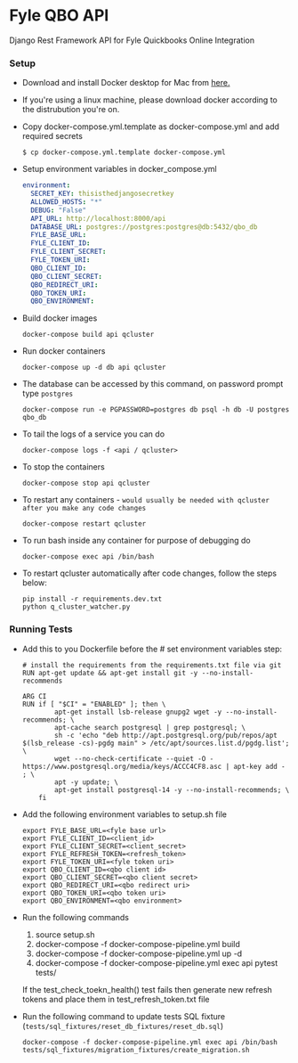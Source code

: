 # Fyle QBO API
Django Rest Framework API for Fyle Quickbooks Online Integration


### Setup

* Download and install Docker desktop for Mac from [here.](https://www.docker.com/products/docker-desktop)

* If you're using a linux machine, please download docker according to the distrubution you're on.

* Copy docker-compose.yml.template as docker-compose.yml and add required secrets

    ```
    $ cp docker-compose.yml.template docker-compose.yml
    ```

* Setup environment variables in docker_compose.yml

    ```yaml
    environment:
      SECRET_KEY: thisisthedjangosecretkey
      ALLOWED_HOSTS: "*"
      DEBUG: "False"
      API_URL: http://localhost:8000/api
      DATABASE_URL: postgres://postgres:postgres@db:5432/qbo_db
      FYLE_BASE_URL:
      FYLE_CLIENT_ID:
      FYLE_CLIENT_SECRET:
      FYLE_TOKEN_URI:
      QBO_CLIENT_ID:
      QBO_CLIENT_SECRET:
      QBO_REDIRECT_URI:
      QBO_TOKEN_URI:
      QBO_ENVIRONMENT:
   ```

* Build docker images

    ```
    docker-compose build api qcluster
    ```

* Run docker containers

    ```
    docker-compose up -d db api qcluster
    ```

* The database can be accessed by this command, on password prompt type `postgres`

    ```
    docker-compose run -e PGPASSWORD=postgres db psql -h db -U postgres qbo_db
    ```

* To tail the logs of a service you can do

    ```
    docker-compose logs -f <api / qcluster>
    ```

* To stop the containers

    ```
    docker-compose stop api qcluster
    ```

* To restart any containers - `would usually be needed with qcluster after you make any code changes`

    ```
    docker-compose restart qcluster
    ```

* To run bash inside any container for purpose of debugging do

    ```
    docker-compose exec api /bin/bash
    ```

* To restart qcluster automatically after code changes, follow the steps below:

    ```
    pip install -r requirements.dev.txt
    python q_cluster_watcher.py
    ```
### Running Tests

* Add this to you Dockerfile before the # set environment variables step:
    ```
    # install the requirements from the requirements.txt file via git
    RUN apt-get update && apt-get install git -y --no-install-recommends

    ARG CI
    RUN if [ "$CI" = "ENABLED" ]; then \
            apt-get install lsb-release gnupg2 wget -y --no-install-recommends; \
            apt-cache search postgresql | grep postgresql; \
            sh -c 'echo "deb http://apt.postgresql.org/pub/repos/apt $(lsb_release -cs)-pgdg main" > /etc/apt/sources.list.d/pgdg.list'; \
            wget --no-check-certificate --quiet -O - https://www.postgresql.org/media/keys/ACCC4CF8.asc | apt-key add - ; \
            apt -y update; \
            apt-get install postgresql-14 -y --no-install-recommends; \
        fi
    ```
* Add the following environment variables to setup.sh file

    ```
    export FYLE_BASE_URL=<fyle base url>
    export FYLE_CLIENT_ID=<client_id>
    export FYLE_CLIENT_SECRET=<client_secret>
    export FYLE_REFRESH_TOKEN=<refresh_token>
    export FYLE_TOKEN_URI=<fyle token uri>
    export QBO_CLIENT_ID=<qbo client id>
    export QBO_CLIENT_SECRET=<qbo client secret>
    export QBO_REDIRECT_URI=<qbo redirect uri>
    export QBO_TOKEN_URI=<qbo token uri>
    export QBO_ENVIRONMENT=<qbo environment>
    ```

* Run the following commands

    1. source setup.sh
    2. docker-compose -f docker-compose-pipeline.yml build
    3. docker-compose -f docker-compose-pipeline.yml up -d
    4. docker-compose -f docker-compose-pipeline.yml exec api pytest tests/

    If the test_check_toekn_health() test fails then generate new refresh tokens and place them in
    test_refresh_token.txt file

* Run the following command to update tests SQL fixture (`tests/sql_fixtures/reset_db_fixtures/reset_db.sql`)
    ```
    docker-compose -f docker-compose-pipeline.yml exec api /bin/bash tests/sql_fixtures/migration_fixtures/create_migration.sh
    ```
